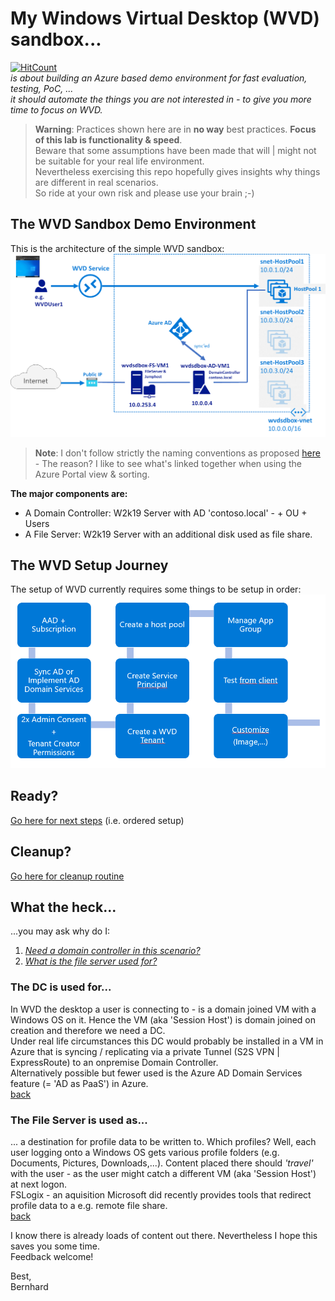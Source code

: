 # My Windows Virtual Desktop (WVD) sandbox...
[![HitCount](https://hits.dwyl.com/bfrankMS/wvdsandbox.svg)](http://hits.dwyl.com/bfrankMS/wvdsandbox)  
_is about building an Azure based demo environment for fast evaluation, testing, PoC, ..._  
_it should automate the things you are not interested in - to give you more time to focus on WVD._  

> **Warning**: Practices shown here are in **no way** best practices. **Focus of this lab is functionality & speed**.  
Beware that some assumptions have been made that will | might not be suitable for your real life environment.  
Nevertheless exercising this repo hopefully gives insights why things are different in real scenarios.  
So ride at your own risk and please use your brain ;-)  

## The WVD Sandbox Demo Environment
This is the architecture of the simple WVD sandbox:  
![Simple WVD Sandbox](FinalArchitecture.png)  

> **Note**: I don't follow strictly the naming conventions as proposed [here](https://docs.microsoft.com/en-us/azure/cloud-adoption-framework/ready/azure-best-practices/naming-and-tagging) - The reason? I like to see what's linked together when using the Azure Portal view & sorting. 
  
**The major components are:** 
* A Domain Controller: W2k19 Server with AD 'contoso.local' - + OU + Users
* A File Server: W2k19 Server with an additional disk used as file share.  

## The WVD Setup Journey  
The setup of WVD currently requires some things to be setup in order:  
![WVD setup steps](WVDSetupSteps.PNG)

## Ready?
[Go here for next steps](/SetupChallenges/README.md) (i.e. ordered setup)

## Cleanup? 
[Go here for cleanup routine](/CleanupChallenge/README.md)

## What the heck... 
...you may ask why do I:
1. [_Need a domain controller in this scenario?_](#The%20DC%20is%20used%20for...)
2. [_What is the file server used for?_](#The%20File%20Server%20is%20used%20as...)


### The DC is used for...
In WVD the desktop a user is connecting to - is a domain joined VM with a Windows OS on it. Hence the VM (aka 'Session Host') is domain joined on creation and therefore we need a DC.  
Under real life circumstances this DC would probably be installed in a VM in Azure that is syncing / replicating via a private Tunnel (S2S VPN | ExpressRoute) to an onpremise Domain Controller.  
Alternatively possible but fewer used is the Azure AD Domain Services feature (= 'AD as PaaS') in Azure.  
[back](#%20What%20the%20heck...) 

### The File Server is used as...
... a destination for profile data to be written to. Which profiles? Well, each user logging onto a Windows OS gets various profile folders (e.g. Documents, Pictures, Downloads,...). Content placed there should _'travel'_ with the user - as the user might catch a different VM (aka 'Session Host') at next logon.  
FSLogix - an aquisition Microsoft did recently provides tools that redirect profile data to a e.g. remote file share.  
[back](#%20What%20the%20heck...) 

I know there is already loads of content out there. Nevertheless I hope this saves you some time.  
Feedback welcome!  

Best,  
Bernhard
